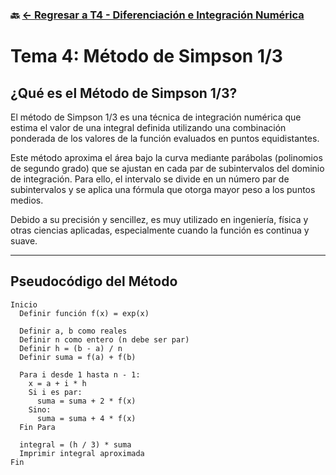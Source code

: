 ### 🔙 [← Regresar a T4 - Diferenciación e Integración Numérica](https://github.com/ANTONY2812/M-todosNum-ricosLalo/tree/main/T4%20-%20Diferenciaci%C3%B3n%20e%20Integraci%C3%B3n%20Num%C3%A9rica)

#   Tema 4: Método de Simpson 1/3

##  ¿Qué es el Método de Simpson 1/3?

El método de Simpson 1/3 es una técnica de integración numérica que estima el valor de una integral definida utilizando una combinación ponderada de los valores de la función evaluados en puntos equidistantes.

Este método aproxima el área bajo la curva mediante parábolas (polinomios de segundo grado) que se ajustan en cada par de subintervalos del dominio de integración. Para ello, el intervalo se divide en un número par de subintervalos y se aplica una fórmula que otorga mayor peso a los puntos medios.

Debido a su precisión y sencillez, es muy utilizado en ingeniería, física y otras ciencias aplicadas, especialmente cuando la función es continua y suave.

---

##  Pseudocódigo del Método

```plaintext
Inicio
  Definir función f(x) = exp(x)

  Definir a, b como reales
  Definir n como entero (n debe ser par)
  Definir h = (b - a) / n
  Definir suma = f(a) + f(b)

  Para i desde 1 hasta n - 1:
    x = a + i * h
    Si i es par:
      suma = suma + 2 * f(x)
    Sino:
      suma = suma + 4 * f(x)
  Fin Para

  integral = (h / 3) * suma
  Imprimir integral aproximada
Fin
```

